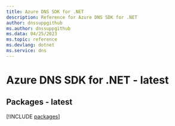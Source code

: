 ```yaml
---
title: Azure DNS SDK for .NET
description: Reference for Azure DNS SDK for .NET
author: dnssuppgithub
ms.author: dnssuppgithub
ms.data: 04/25/2023
ms.topic: reference
ms.devlang: dotnet
ms.service: dns
---
```

# Azure DNS SDK for .NET - latest
## Packages - latest
[!INCLUDE [packages](dns-index.md)]